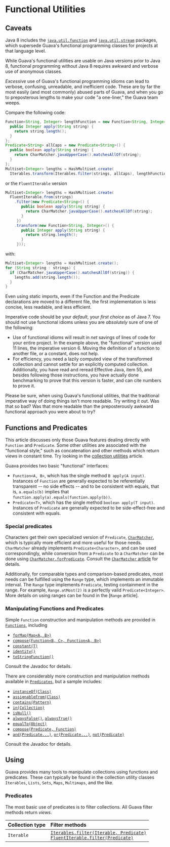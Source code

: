 # Functional Utilities

## Caveats

Java 8 includes the [`java.util.function`] and [`java.util.stream`] packages,
which supersede Guava's functional programming classes for projects at that
language level.

While Guava's functional utilities are usable on Java versions prior to Java 8,
functional programming without Java 8 requires awkward and verbose use of
anonymous classes.

*Excessive* use of Guava's functional programming idioms can lead to verbose,
confusing, unreadable, and inefficient code. These are by far the most easily
(and most commonly) abused parts of Guava, and when you go to preposterous
lengths to make your code "a one-liner," the Guava team weeps.

Compare the following code:

```java
Function<String, Integer> lengthFunction = new Function<String, Integer>() {
  public Integer apply(String string) {
    return string.length();
  }
};
Predicate<String> allCaps = new Predicate<String>() {
  public boolean apply(String string) {
    return CharMatcher.javaUpperCase().matchesAllOf(string);
  }
};
Multiset<Integer> lengths = HashMultiset.create(
  Iterables.transform(Iterables.filter(strings, allCaps), lengthFunction));
```

or the `FluentIterable` version

```java
Multiset<Integer> lengths = HashMultiset.create(
  FluentIterable.from(strings)
    .filter(new Predicate<String>() {
       public boolean apply(String string) {
         return CharMatcher.javaUpperCase().matchesAllOf(string);
       }
     })
    .transform(new Function<String, Integer>() {
       public Integer apply(String string) {
         return string.length();
       }
     }));
```

with:

```java
Multiset<Integer> lengths = HashMultiset.create();
for (String string : strings) {
  if (CharMatcher.javaUpperCase().matchesAllOf(string)) {
    lengths.add(string.length());
  }
}
```

Even using static imports, even if the Function and the Predicate declarations
are moved to a different file, the first implementation is less concise, less
readable, and less efficient.

Imperative code should be your *default*, your *first choice* as of Java 7. You
should not use functional idioms unless you are *absolutely* sure of one of the
following:

*   Use of functional idioms will result in *net* savings of lines of code for
    your entire project. In the example above, the "functional" version used 11
    lines, the imperative version 6. Moving the definition of a function to
    another file, or a constant, does not help.
*   For efficiency, you need a lazily computed view of the transformed
    collection and cannot settle for an explicitly computed collection.
    Additionally, you have read and reread Effective Java, item 55, and besides
    following those instructions, you have actually done benchmarking to prove
    that this version is faster, and can cite numbers to prove it.

Please be sure, when using Guava's functional utilities, that the traditional
imperative way of doing things isn't more readable. Try writing it out. Was that
so bad? Was that more readable than the preposterously awkward functional
approach you were about to try?

## Functions and Predicates

This article discusses only those Guava features dealing directly with
`Function` and `Predicate`. Some other utilities are associated with the
"functional style," such as concatenation and other methods which return views
in constant time. Try looking in the [collection utilities] article.

Guava provides two basic "functional" interfaces:

*   `Function<A, B>`, which has the single method `B apply(A input)`. Instances
    of `Function` are generally expected to be referentially transparent -- no
    side effects -- and to be consistent with equals, that is, `a.equals(b)`
    implies that `function.apply(a).equals(function.apply(b))`.
*   <a name="predicate"></a> `Predicate<T>`, which has the single method
    `boolean apply(T input)`. Instances of `Predicate` are generally expected to
    be side-effect-free and consistent with equals.

### Special predicates

Characters get their own specialized version of `Predicate`, [`CharMatcher`],
which is typically more efficient and more useful for those needs. `CharMatcher`
already implements `Predicate<Character>`, and can be used correspondingly,
while conversion from a `Predicate` to a `CharMatcher` can be done using
[`CharMatcher.forPredicate`]. Consult the [`CharMatcher` article] for details.

Additionally, for comparable types and comparison-based predicates, most needs
can be fulfilled using the `Range` type, which implements an immutable interval.
The `Range` type implements `Predicate`, testing containment in the range. For
example, `Range.atMost(2)` is a perfectly valid `Predicate<Integer>`. More
details on using ranges can be found in the [`Range` article].

### Manipulating Functions and Predicates

Simple `Function` construction and manipulation methods are provided in
[`Functions`], including

*   [`forMap(Map<A, B>)`]
*   [`compose(Function<B, C>, Function<A, B>)`]
*   [`constant(T)`]
*   [`identity()`]
*   [`toStringFunction()`]

Consult the Javadoc for details.

There are considerably more construction and manipulation methods available in
[`Predicates`], but a sample includes:

*   [`instanceOf(Class)`]
*   [`assignableFrom(Class)`]
*   [`contains(Pattern)`]
*   [`in(Collection)`]
*   [`isNull()`]
*   [`alwaysFalse()`], [`alwaysTrue()`]
*   [`equalTo(Object)`]
*   [`compose(Predicate, Function)`]
*   [`and(Predicate...)`], [`or(Predicate...)`], [`not(Predicate)`]

Consult the Javadoc for details.

## Using

Guava provides many tools to manipulate collections using functions and
predicates. These can typically be found in the collection utility classes
`Iterables`, `Lists`, `Sets`, `Maps`, `Multimaps`, and the like.

### Predicates

The most basic use of predicates is to filter collections. All Guava filter
methods return *views*.

| Collection type | Filter methods                                       |
| :-------------- | :--------------------------------------------------- |
| `Iterable`      | [`Iterables.filter(Iterable, Predicate)`]<br>[`FluentIterable.filter(Predicate)`] |

[`java.util.function`]: https://docs.oracle.com/javase/8/docs/api/java/util/function/package-summary.html
[`java.util.stream`]: https://docs.oracle.com/javase/8/docs/api/java/util/stream/package-summary.html

[collection utilities]: CollectionUtilitiesExplained

[`CharMatcher`]: https://guava.dev/releases/snapshot/api/docs/com/google/common/base/CharMatcher.html
[`CharMatcher.forPredicate`]: https://guava.dev/releases/snapshot/api/docs/com/google/common/base/CharMatcher.html#forPredicate-com.google.common.base.Predicate-

[`CharMatcher` article]: StringsExplained#CharMatcher
[`Ranges` article]: RangesExplained

[`Functions`]: https://guava.dev/releases/snapshot/api/docs/com/google/common/base/Functions.html
[`forMap(Map<A, B>)`]: https://guava.dev/releases/snapshot/api/docs/com/google/common/base/Functions.html#forMap-java.util.Map-
[`compose(Function<B, C>, Function<A, B>)`]: https://guava.dev/releases/snapshot/api/docs/com/google/common/base/Functions.html#compose-com.google.common.base.Function-com.google.common.base.Function-
[`constant(T)`]: https://guava.dev/releases/snapshot/api/docs/com/google/common/base/Functions.html#constant-E-
[`identity()`]: https://guava.dev/releases/snapshot/api/docs/com/google/common/base/Functions.html#identity--
[`toStringFunction()`]: https://guava.dev/releases/snapshot/api/docs/com/google/common/base/Functions.html#toStringFunction--
[`Predicates`]: https://guava.dev/releases/snapshot/api/docs/com/google/common/base/Predicates.html
[`instanceOf(Class)`]: https://guava.dev/releases/snapshot/api/docs/com/google/common/base/Predicates.html#instanceOf-java.lang.Class-
[`assignableFrom(Class)`]: https://guava.dev/releases/snapshot/api/docs/com/google/common/base/Predicates.html#assignableFrom-java.lang.Class-
[`contains(Pattern)`]: https://guava.dev/releases/snapshot/api/docs/com/google/common/base/Predicates.html#contains-java.util.regex.Pattern-
[`in(Collection)`]: https://guava.dev/releases/snapshot/api/docs/com/google/common/base/Predicates.html#in-java.util.Collection-
[`isNull()`]: https://guava.dev/releases/snapshot/api/docs/com/google/common/base/Predicates.html#isNull--
[`alwaysFalse()`]: https://guava.dev/releases/snapshot/api/docs/com/google/common/base/Predicates.html#alwaysFalse--
[`alwaysTrue()`]: https://guava.dev/releases/snapshot/api/docs/com/google/common/base/Predicates.html#alwaysTrue--
[`equalTo(Object)`]: https://guava.dev/releases/snapshot/api/docs/com/google/common/base/Predicates.html#equalTo-T-
[`compose(Predicate, Function)`]: https://guava.dev/releases/snapshot/api/docs/com/google/common/base/Predicates.html#compose-com.google.common.base.Predicate-com.google.common.base.Function-
[`and(Predicate...)`]: https://guava.dev/releases/snapshot/api/docs/com/google/common/base/Predicates.html#and-com.google.common.base.Predicate...-
[`or(Predicate...)`]: https://guava.dev/releases/snapshot/api/docs/com/google/common/base/Predicates.html#or-com.google.common.base.Predicate...-
[`not(Predicate)`]: https://guava.dev/releases/snapshot/api/docs/com/google/common/base/Predicates.html#not-com.google.common.base.Predicate-
[`Iterables.filter(Iterable, Predicate)`]: https://guava.dev/releases/snapshot/api/docs/com/google/common/collect/Iterables.html#filter-java.lang.Iterable-com.google.common.base.Predicate-
[`FluentIterable.filter(Predicate)`]: https://guava.dev/releases/12.0/api/docs/com/google/common/collect/FluentIterable.html#filter-com.google.common.base.Predicate-
